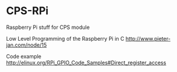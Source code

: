 # CPS-RPi
Raspberry Pi stuff for CPS module


Low Level Programming of the Raspberry Pi in C
http://www.pieter-jan.com/node/15

Code example
http://elinux.org/RPi_GPIO_Code_Samples#Direct_register_access
